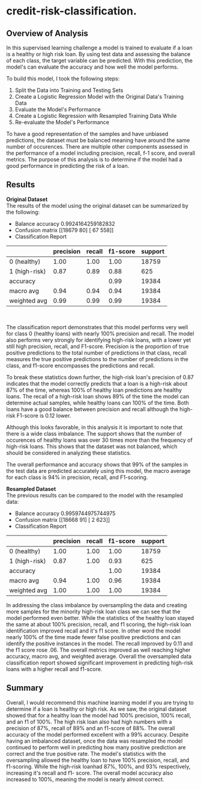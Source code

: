 # credit-risk-classification.

## Overview of Analysis
In this supervised learning challenge a model is trained to evaluate if a loan is a healthy or high risk loan. By using test data and assessing the balance of each class, the target variable can be predicted. With this prediction, the model's can evaluate the accuracy and how well the model performs. 

To build this model, I took the following steps:
1. Split the Data into Training and Testing Sets
2. Create a Logistic Regression Model with the Original Data's Training Data
3. Evaluate the Model's Performance
4. Create a Logistic Regression with Resampled Training Data
While 
5. Re-evaluate the Model's Performance

To have a good representation of the samples and have unbiased predictions, the dataset must be balanced meaning have around the same number of occurences. There are multiple other components assessed in the performance of a model including precision, recall, f-1 score, and overall metrics. The purpose of this analysis is to determine if the model had a good performance in predicting the risk of a loan.

## Results
<!-- The results: Using a bulleted list, describe the accuracy score, the precision score, and recall score of the machine learning model -->
<b> Original Dataset </b>
<br>
The results of the model using the original dataset can be summarized by the following:
- Balance accuracy 0.9924164259182832
- Confusion matrix [[18679    80]
 [   67   558]]
 - Classification Report

|            | precision | recall | f1-score | support |
|------------|-----------|--------|----------|---------|
| 0 (healthy)|   1.00    | 1.00   |   1.00   |  18759  |
| 1 (high-risk) |   0.87    | 0.89   |   0.88   |   625 |
| accuracy   |           |        |   0.99   |  19384  |
| macro avg  |   0.94    | 0.94   |   0.94   |  19384  |
| weighted avg |   0.99    | 0.99   |   0.99   |  19384  |
<br/>

The classification report demonstrates that this model performs very well for class 0 (healthy loans) with nearly 100% precision and recall. The model also performs very strongly for identifying high-risk loans, with a lower yet still high precision, recall, and F1-score. Precision is the proportion of true positive predictions to the total number of predictions in that class, recall measures the true positive predictions to the number of predictions in the class, and f1-score encompasses the predictions and recall.

To break these statistics down further, the high-risk loan's precision of 0.87 indicates that the model correctly predicts that a loan is a high-risk about 87% of the time, whereas 100% of healthy loan predictions are healthy loans. The recall of a high-risk loan shows 89% of the time the model can determine actual samples, while healthy loans can 100% of the time. Both loans have a good balance between precision and recall although the high-risk F1-score is 0.12 lower. 

Although this looks favorable, in this analysis it is important to note that there is a wide class imbalance. The support shows that the number of occurences of healthy loans was over 30 times more than the frequency of high-risk loans. This shows that the dataset was not balanced, which should be considered in analyzing these statistics. 

The overall performance and accuracy shows that 99% of the samples in the test data are predicted accurately using this model, the macro average for each class is 94% in precision, recall, and F1-scoring.

<b> Resampled Dataset </b>
<br>
The previous results can be compared to the model with the resampled data:
- Balance accuracy 0.9959744975744975
- Confusion matrix [[18668    91]
 [    2   623]]
 - Classification Report

|            | precision | recall | f1-score | support |
|------------|-----------|--------|----------|---------|
| 0 (healthy)|   1.00    | 1.00   |   1.00   |  18759  |
| 1 (high-risk) |   0.87    | 1.00   |   0.93   |   625 |
| accuracy   |           |        |   1.00   |  19384  |
| macro avg  |   0.94    | 1.00   |   0.96   |  19384  |
| weighted avg |   1.00    | 1.00   |   1.00   |  19384  |

 In addressing the class imbalance by oversampling the data and creating more samples for the minority high-risk loan class we can see that the model performed even better. While the statistics of the healthy loan stayed the same at about 100% precision, recall, and f1 scoring, the high-risk loan identification improved recall and it's f1 score. In other word the model nearly 100% of the time made fewer false positive predictions and can identify the positive instances in the model. The recall improved by 0.11 and the f1 score rose .06. The overall metrics improved as well reaching higher accuracy, macro avg, and weighted average. Overall the oversampled data classification report showed significant improvement in predicting high-risk loans with a higher recall and f1-score.
</br>
## Summary

Overall, I would recommend this machine learning model if you are trying to determine if a loan is healthy or high risk. As we saw, the original dataset showed that for a healthy loan the model had 100% precision, 100% recall, and an f1 of 100%. The high risk loan also had high numbers with a precision of 87%, recall of 89% and an f1-score of 88%. The overall accuracy of the model performed excellent with a 99% accuracy. Despite having an imbalanced dataset, once the data was resampled the model continued to perform well in predicting how many positive prediction are correct and the true positive rate. The model's statistics with the oversampling allowed the healthy loan to have 100% precision, recall, and f1-scoring. While the high-risk loanhad 87%, 100%, and 93% respectively, increasing it's recall and f1- score. The overall model accuracy also increased to 100%, meaning the model is nearly almost correct. 